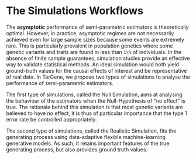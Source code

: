 # The Simulations Workflows

The **asymptotic** performance of semi-parametric estimators is theoretically optimal. However, in practice, asymptotic regimes are not necessarily achieved even for large sample sizes because some events are extremely rare. This is particularly prevalent in population genetics where some genetic variants and traits are found in less than ``1\%`` of individuals. In the absence of finite sample guarantees, simulation studies provide an effective way to validate statistical methods. An ideal simulation would both yield ground-truth values for the causal effects of interest and be representative of real data. In TarGene, we propose two types of simulations to analyse the performance of semi-parametric estimators. 

The first type of simulations, called the Null Simulation, aims at analysing the behaviour of the estimators when the Null-Hypothesis of "no effect" is true. The rationale behind this simulation is that most genetic variants are believed to have no effect, it is thus of particular importance that the type 1 error rate be controlled appropriately. 

The second type of simulations, called the Realistic Simulation, fits the generating process using data-adaptive flexible machine-learning generative models. As such, it retains important features of the true generating process, but also provides ground truth values.

